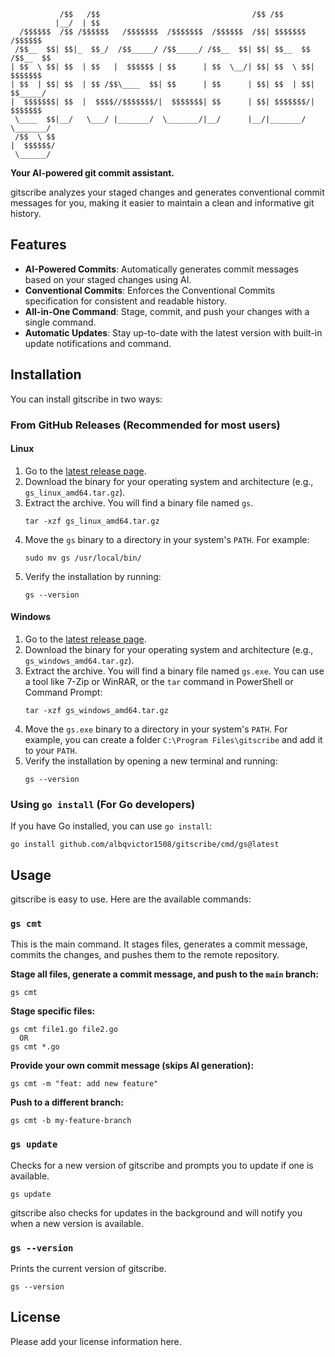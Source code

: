 ```shell
           /$$   /$$                                  /$$ /$$
          |__/  | $$
  /$$$$$$  /$$ /$$$$$$   /$$$$$$$  /$$$$$$$  /$$$$$$  /$$| $$$$$$$   /$$$$$$ 
 /$$__  $$| $$|_  $$_/  /$$_____/ /$$_____/ /$$__  $$| $$| $$__  $$ /$$__  $$ 
| $$  \ $$| $$  | $$   |  $$$$$$ | $$      | $$  \__/| $$| $$  \ $$| $$$$$$$
| $$  | $$| $$  | $$ /$$\____  $$| $$      | $$      | $$| $$  | $$| $$_____/
|  $$$$$$$| $$  |  $$$$//$$$$$$$/|  $$$$$$$| $$      | $$| $$$$$$$/|  $$$$$$$
 \____  $$|__/   \___/ |_______/  \_______/|__/      |__/|_______/  \_______/
 /$$  \ $$
|  $$$$$$/
 \______/

```

**Your AI-powered git commit assistant.**

gitscribe analyzes your staged changes and generates conventional commit messages for you, making it easier to maintain a clean and informative git history.

## Features

-   **AI-Powered Commits**: Automatically generates commit messages based on your staged changes using AI.
-   **Conventional Commits**: Enforces the Conventional Commits specification for consistent and readable history.
-   **All-in-One Command**: Stage, commit, and push your changes with a single command.
-   **Automatic Updates**: Stay up-to-date with the latest version with built-in update notifications and command.

## Installation

You can install gitscribe in two ways:

### From GitHub Releases (Recommended for most users)

#### Linux

1.  Go to the [latest release page](https://github.com/albqvictor1508/gitscribe/releases/latest).
2.  Download the binary for your operating system and architecture (e.g., `gs_linux_amd64.tar.gz`).
3.  Extract the archive. You will find a binary file named `gs`.
    ```shell
    tar -xzf gs_linux_amd64.tar.gz
    ```
4.  Move the `gs` binary to a directory in your system's `PATH`. For example:
    ```shell
    sudo mv gs /usr/local/bin/
    ```
5.  Verify the installation by running:
    ```shell
    gs --version
    ```

#### Windows

1.  Go to the [latest release page](https://github.com/albqvictor1508/gitscribe/releases/latest).
2.  Download the binary for your operating system and architecture (e.g., `gs_windows_amd64.tar.gz`).
3.  Extract the archive. You will find a binary file named `gs.exe`. You can use a tool like 7-Zip or WinRAR, or the `tar` command in PowerShell or Command Prompt:
    ```shell
    tar -xzf gs_windows_amd64.tar.gz
    ```
4.  Move the `gs.exe` binary to a directory in your system's `PATH`. For example, you can create a folder `C:\Program Files\gitscribe` and add it to your `PATH`.
5.  Verify the installation by opening a new terminal and running:
    ```shell
    gs --version
    ```

### Using `go install` (For Go developers)

If you have Go installed, you can use `go install`:
```shell
go install github.com/albqvictor1508/gitscribe/cmd/gs@latest
```

## Usage

gitscribe is easy to use. Here are the available commands:

### `gs cmt`

This is the main command. It stages files, generates a commit message, commits the changes, and pushes them to the remote repository.

**Stage all files, generate a commit message, and push to the `main` branch:**
```shell
gs cmt
```

**Stage specific files:**
```shell
gs cmt file1.go file2.go 
  OR
gs cmt *.go
```

**Provide your own commit message (skips AI generation):**
```shell
gs cmt -m "feat: add new feature"
```

**Push to a different branch:**
```shell
gs cmt -b my-feature-branch
```

### `gs update`

Checks for a new version of gitscribe and prompts you to update if one is available.
```shell
gs update
```
gitscribe also checks for updates in the background and will notify you when a new version is available.

### `gs --version`

Prints the current version of gitscribe.
```shell
gs --version
```

## License

Please add your license information here.

